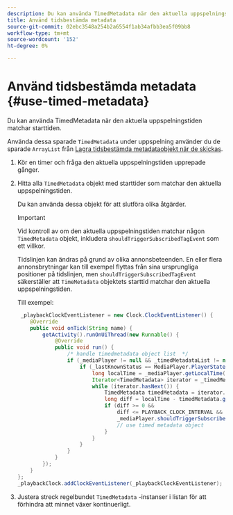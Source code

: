 ```yaml
---
description: Du kan använda TimedMetadata när den aktuella uppspelningstiden matchar starttiden.
title: Använd tidsbestämda metadata
source-git-commit: 02ebc3548a254b2a6554f1ab34afbb3ea5f09bb8
workflow-type: tm+mt
source-wordcount: '152'
ht-degree: 0%

---
```


# Använd tidsbestämda metadata {#use-timed-metadata}

Du kan använda TimedMetadata när den aktuella uppspelningstiden matchar starttiden.

Använda dessa sparade `TimedMetadata` under uppspelning använder du de sparade `ArrayList` från [Lagra tidsbestämda metadataobjekt när de skickas](../../ad-insertion/custom-tags-configure/android-1.4-timed-metadata-store.md).

1. Kör en timer och fråga den aktuella uppspelningstiden upprepade gånger.
1. Hitta alla `TimedMetadata` objekt med starttider som matchar den aktuella uppspelningstiden.

   Du kan använda dessa objekt för att slutföra olika åtgärder.

   >[!IMPORTANT]
   >
   >Vid kontroll av om den aktuella uppspelningstiden matchar någon `TimedMetadata` objekt, inkludera `shouldTriggerSubscribedTagEvent` som ett villkor.

   Tidslinjen kan ändras på grund av olika annonsbeteenden. En eller flera annonsbrytningar kan till exempel flyttas från sina ursprungliga positioner på tidslinjen, men `shouldTriggerSubscribedTagEvent` säkerställer att `TimeMetadata` objektets starttid matchar den aktuella uppspelningstiden.

   Till exempel:

   ```java
    _playbackClockEventListener = new Clock.ClockEventListener() {
       @Override
       public void onTick(String name) {
           getActivity().runOnUiThread(new Runnable() {
               @Override
               public void run() {
                   /* handle timedmetadata object list  */ 
                   if (_mediaPlayer != null && _timedMetadataList != null && _timedMetadataList.size() > 0) {
                       if (_lastKnownStatus == MediaPlayer.PlayerState.PLAYING) {
                           long localTime = _mediaPlayer.getLocalTime();
                           Iterator<TimedMetadata> iterator = _timedMetadataList.iterator(); 
                           while (iterator.hasNext()) {
                               TimedMetadata timedMetadata = iterator.next();
                               long diff = localTime - timedMetadata.getTime();
                               if (diff >= 0 &&
                                   diff <= PLAYBACK_CLOCK_INTERVAL &&
                                   _mediaPlayer.shouldTriggerSubscribedTagEvent()) {
                                   // use timed metadata object
                               }
                           }
                       }
                   }
               }
           });
       }
   };
   _playbackClock.addClockEventListener(_playbackClockEventListener);
   ```

1. Justera streck regelbundet `TimedMetadata` -instanser i listan för att förhindra att minnet växer kontinuerligt.
